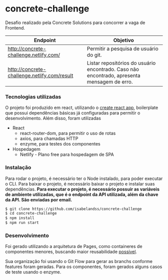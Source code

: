 
# concrete-challenge

Desafio realizado pela Concrete Solutions para concorrer a vaga de Frontend.

| Endpoint | Objetivo |
| ------ | ------ |
| http://concrete-challenge.netlify.com/ | Permitir a pesquisa de usuário do git. |
| http://concrete-challenge.netlify.com/result | Listar repositórios do usuário encontrado. Caso não encontrado, apresenta mensagem de erro. |

### Tecnologias utilizadas

O projeto foi produzido em react, utilizando o [create react app](https://github.com/facebook/create-react-app), boilerplate que possui dependências básicas já configuradas para permitir o desenvolvimento. Além disso, foram utilizadas

* React
    * react-router-dom, para permitir o uso de rotas
    * axios, para chamadas HTTP
    * enzyme, para testes dos componentes
* Hospedagem
    * Netlify - Plano free para hospedagem de SPA



### Instalação

Para rodar o projeto, é necessário ter o Node instalado, para poder executar o CLI. Para baixar o projeto, é necessário baixar o projeto e instalar suas dependências.
**Para executar o projeto, é necessário possuir as variáveis de ambiente utilizadas, que é o endpoint da API utilizada, além da chave da API. São enviadas por email.**

```sh
$ git clone https://github.com/isabelandss/concrete-challenge
$ cd concrete-challenge
$ npm install
$ npm run start
```

### Desenvolvimento
Foi gerado utilizando a arquitetura de Pages, como containeres de componentes menores, buscando maior reusabilidade [possível](https://medium.com/@dan_abramov/smart-and-dumb-components-7ca2f9a7c7d0).

Sua organização foi usando o Git Flow para gerar as branchs conforme features foram geradas. Para os componentes, foram gerados alguns casos de teste usando o enzyme.
